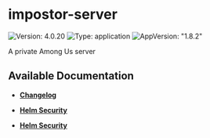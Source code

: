 # impostor-server

![Version: 4.0.20](https://img.shields.io/badge/Version-4.0.20-informational?style=flat-square) ![Type: application](https://img.shields.io/badge/Type-application-informational?style=flat-square) ![AppVersion: "1.8.2"](https://img.shields.io/badge/AppVersion-"1.8.2"-informational?style=flat-square)

A private Among Us server

## Available Documentation

- [**Changelog**](CHANGELOG)

- [**Helm Security**](container-security)

- [**Helm Security**](helm-security)

